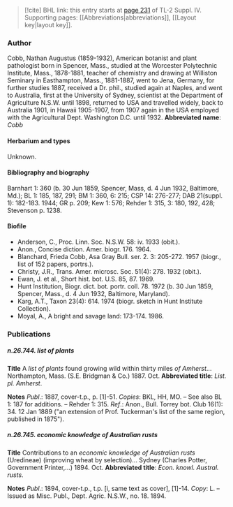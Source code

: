 > [!cite] BHL link: this entry starts at [page 231](https://www.biodiversitylibrary.org/page/33265908) of TL-2 Suppl. IV.
> Supporting pages: [[Abbreviations|abbreviations]], [[Layout key|layout key]].

### Author

Cobb, Nathan Augustus (1859-1932), American botanist and plant pathologist born in Spencer, Mass., studied at the Worcester Polytechnic Institute, Mass., 1878-1881, teacher of chemistry and drawing at Williston Seminary in Easthampton, Mass., 1881-1887, went to Jena, Germany, for further studies 1887, received a Dr. phil., studied again at Naples, and went to Australia, first at the University of Sydney, scientist at the Department of Agriculture N.S.W. until 1898, returned to USA and travelled widely, back to Australia 1901, in Hawaii 1905-1907, from 1907 again in the USA employed with the Agricultural Dept. Washington D.C. until 1932. 
**Abbreviated name**: *Cobb*

#### Herbarium and types

Unknown.

#### Bibliography and biography

Barnhart 1: 360 (b. 30 Jun 1859, Spencer, Mass, d. 4 Jun 1932, Baltimore, Md.); BL 1: 185, 187, 291; BM 1: 360, 6: 215; CSP 14: 276-277; DAB 21(suppl. 1): 182-183. 1944; GR p. 209; Kew 1: 576; Rehder 1: 315, 3: 180, 192, 428; Stevenson p. 1238.

#### Biofile

- Anderson, C., Proc. Linn. Soc. N.S.W. 58: iv. 1933 (obit.).
- Anon., Concise diction. Amer. biogr. 176. 1964.
- Blanchard, Frieda Cobb, Asa Gray Bull. ser. 2. 3: 205-272. 1957 (biogr., list of 152 papers, portrs.).
- Christy, J.R., Trans. Amer. microsc. Soc. 51(4): 278. 1932 (obit.).
- Ewan, J. et al., Short hist. bot. U.S. 85, 87. 1969.
- Hunt Institution, Biogr. dict. bot. portr. coll. 78. 1972 (b. 30 Jun 1859, Spencer, Mass., d. 4 Jun 1932, Baltimore, Maryland).
- Karg, A.T., Taxon 23(4): 614. 1974 (biogr. sketch in Hunt Institute Collection).
- Moyal, A., A bright and savage land: 173-174. 1986.

### Publications

##### n.26.744. list of plants

**Title**
A *list of plants* found growing wild within thirty miles *of Amherst*... Northampton, Mass. (S.E. Bridgman & Co.) 1887. Oct.
**Abbreviated title**: *List. pl. Amherst*.

**Notes**
*Publ*.: 1887, cover-t.p., p. \[1\]-51. *Copies*: BKL, HH, MO. – See also BL 1: 187 for additions. – Rehder 1: 315.
*Ref*.: Anon., Bull. Torrey bot. Club 16(1): 34. 12 Jan 1889 ("an extension of Prof. Tuckerman's list of the same region, published in 1875").

##### n.26.745. economic knowledge of Australian rusts

**Title**
Contributions to an *economic knowledge of Australian rusts* (Uredineae) (improving wheat by selection)... Sydney (Charles Potter, Government Printer,...) 1894. Oct.
**Abbreviated title**: *Econ. knowl. Austral. rusts*.

**Notes**
*Publ*.: 1894, cover-t.p., t.p. \[i, same text as cover\], \[1\]-14. *Copy*: L. – Issued as Misc. Publ., Dept. Agric. N.S.W., no. 18. 1894.

